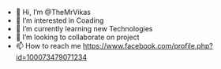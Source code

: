 - 👋 Hi, I’m @TheMrVikas
- 👀 I’m interested in Coading
- 🌱 I’m currently learning new Technologies
- 💞️ I’m looking to collaborate on project 
- 📫 How to reach me https://www.facebook.com/profile.php?id=100073479071234

<!---
TheMrVikas/TheMrVikas is a ✨ special ✨ repository because its `README.md` (this file) appears on your GitHub profile.
You can click the Preview link to take a look at your changes.
--->
